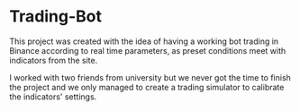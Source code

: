 # Trading-Bot
This project was created with the idea of having a working bot trading in Binance according to real time parameters, as preset conditions meet with indicators from the site.

I worked with two friends from university but we never got the time to finish the project and we only managed to create a trading simulator to calibrate the 
indicators' settings.
